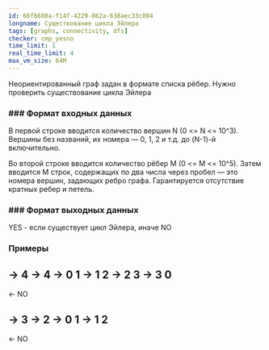 ```yaml
---
id: 66f6680a-f14f-4229-862a-638aec33c804
longname: Существование цикла Эйлера
tags: [graphs, connectivity, dfs]
checker: cmp_yesno
time_limit: 1
real_time_limit: 4
max_vm_size: 64M
---
```


Неориентированный граф задан в формате списка рёбер. Нужно проверить существование цикла Эйлера

### ### Формат входных данных

В первой строке вводится количество вершин N (0 <= N <= 10^3). Вершины без названий, их номера — 0, 1, 2 и т.д. до (N-1)-й включительно.

Во второй строке вводится количество рёбер M (0 <= M <= 10^5). Затем вводится M строк, содержащих по два числа через пробел — это номера вершин, задающих ребро графа. Гарантируется отсутствие кратных ребер и петель.

### ### Формат выходных данных

YES - если существует цикл Эйлера, иначе NO

### Примеры

-> 4
-> 4
-> 0 1
-> 1 2
-> 2 3
-> 3 0
--
<- NO


-> 3
-> 2
-> 0 1
-> 1 2
--
<- NO

